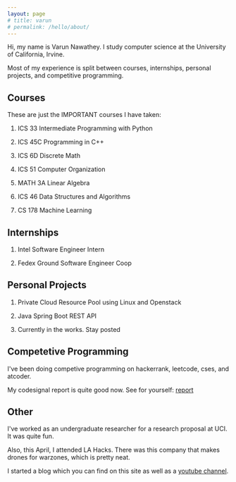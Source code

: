 ```yaml
---
layout: page
# title: varun
# permalink: /hello/about/
---
```


Hi, my name is Varun Nawathey. I study computer science at the University of California, Irvine.

Most of my experience is split between courses, internships, personal projects, and competitive programming.



## Courses

These are just the IMPORTANT courses I have taken:

1. ICS 33		Intermediate Programming with Python

2. ICS 45C		Programming in C++

3. ICS 6D		Discrete Math

4. ICS 51		Computer Organization

5. MATH 3A		Linear Algebra

6. ICS 46		Data Structures and Algorithms

7. CS 178		Machine Learning



## Internships

1. Intel		Software Engineer Intern

2. Fedex Ground		Software Engineer Coop



## Personal Projects

1. Private Cloud Resource Pool using Linux and Openstack
2. Java Spring Boot REST API

3. Currently in the works. Stay posted



## Competetive Programming

I've been doing competive programming on hackerrank, leetcode, cses, and atcoder.

My codesignal report is quite good now. See for yourself:
[report](https://app.codesignal.com/evaluation-result/YX2cpBpgifYv9LjE6?accessToken=8xYonWqgz42msHsYF-irrjtBPsq5q8p74RJoqYacA9)

## Other

I've worked as an undergraduate researcher for a research proposal at UCI. It was quite fun.

Also, this April, I attended LA Hacks. There was this company that makes drones for warzones, which is pretty neat.

I started a blog which you can find on this site as well as a [youtube channel](https://www.youtube.com/channel/UCYyaD89QqfCwwZ-RYG0W8aQ).
